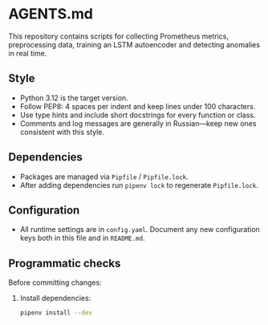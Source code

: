 # AGENTS.md

This repository contains scripts for collecting Prometheus metrics, preprocessing data,
training an LSTM autoencoder and detecting anomalies in real time.

## Style
- Python 3.12 is the target version.
- Follow PEP8: 4 spaces per indent and keep lines under 100 characters.
- Use type hints and include short docstrings for every function or class.
- Comments and log messages are generally in Russian—keep new ones consistent with this style.

## Dependencies
- Packages are managed via `Pipfile` / `Pipfile.lock`.
- After adding dependencies run `pipenv lock` to regenerate `Pipfile.lock`.

## Configuration
- All runtime settings are in `config.yaml`. Document any new configuration keys
both in this file and in `README.md`.

## Programmatic checks
Before committing changes:
1. Install dependencies:
   ```bash
   pipenv install --dev
